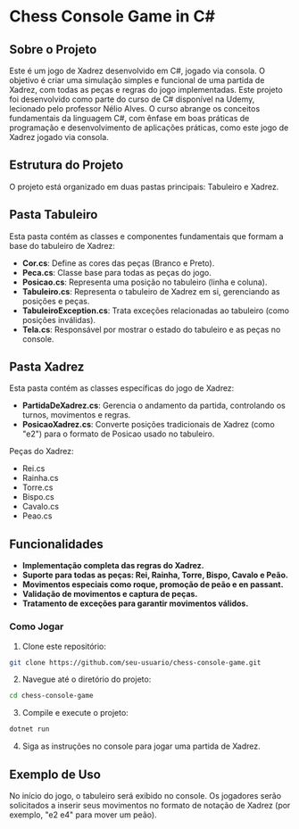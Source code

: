 # Chess Console Game in C#

## Sobre o Projeto
Este é um jogo de Xadrez desenvolvido em C#, jogado via consola. O objetivo é criar uma simulação simples e funcional de uma partida de Xadrez, com todas as peças e regras do jogo implementadas.
Este projeto foi desenvolvido como parte do curso de C# disponível na Udemy, lecionado pelo professor Nélio Alves. O curso abrange os conceitos fundamentais da linguagem C#, com ênfase em boas práticas de programação e desenvolvimento de aplicações práticas, como este jogo de Xadrez jogado via consola.

## Estrutura do Projeto
O projeto está organizado em duas pastas principais: Tabuleiro e Xadrez.

## Pasta Tabuleiro
Esta pasta contém as classes e componentes fundamentais que formam a base do tabuleiro de Xadrez:
- **Cor.cs**: Define as cores das peças (Branco e Preto).
- **Peca.cs**: Classe base para todas as peças do jogo.
- **Posicao.cs**: Representa uma posição no tabuleiro (linha e coluna).
- **Tabuleiro.cs**: Representa o tabuleiro de Xadrez em si, gerenciando as posições e peças.
- **TabuleiroException.cs**: Trata exceções relacionadas ao tabuleiro (como posições inválidas).
- **Tela.cs**: Responsável por mostrar o estado do tabuleiro e as peças no console.

## Pasta Xadrez
Esta pasta contém as classes específicas do jogo de Xadrez:

- **PartidaDeXadrez.cs**: Gerencia o andamento da partida, controlando os turnos, movimentos e regras.
- **PosicaoXadrez.cs**: Converte posições tradicionais de Xadrez (como "e2") para o formato de Posicao usado no tabuleiro.

Peças do Xadrez:
- Rei.cs
- Rainha.cs
- Torre.cs
- Bispo.cs
- Cavalo.cs
- Peao.cs

## Funcionalidades
- **Implementação completa das regras do Xadrez.**
- **Suporte para todas as peças: Rei, Rainha, Torre, Bispo, Cavalo e Peão.**
- **Movimentos especiais como roque, promoção de peão e en passant.**
- **Validação de movimentos e captura de peças.**
- **Tratamento de exceções para garantir movimentos válidos.**

### Como Jogar

1. Clone este repositório:
```bash
git clone https://github.com/seu-usuario/chess-console-game.git
```

2. Navegue até o diretório do projeto:
```bash
cd chess-console-game
```

3. Compile e execute o projeto:
```bash
dotnet run
```

4. Siga as instruções no console para jogar uma partida de Xadrez.

## Exemplo de Uso
No início do jogo, o tabuleiro será exibido no console. Os jogadores serão solicitados a inserir seus movimentos no formato de notação de Xadrez (por exemplo, "e2 e4" para mover um peão).

